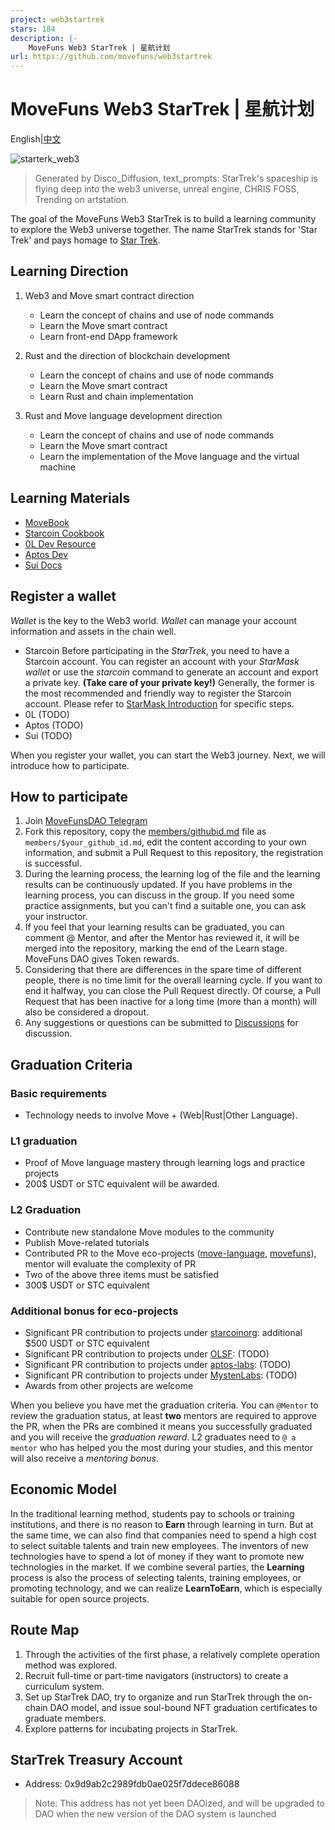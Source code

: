 ```yaml
---
project: web3startrek
stars: 184
description: |-
    MoveFuns Web3 StarTrek | 星航计划
url: https://github.com/movefuns/web3startrek
---
```


# MoveFuns Web3 StarTrek | 星航计划

English|[中文](https://github.com/movefuns/web3startrek/blob/main/README_zh.md)

![starterk_web3](https://raw.githubusercontent.com/movefuns/web3startrek/main/cover/starterk_web3.png)

>  Generated by Disco_Diffusion, text_prompts:  StarTrek's spaceship is flying deep into the web3 universe, unreal engine, CHRIS FOSS, Trending on artstation.

The goal of the MoveFuns Web3 StarTrek is to build a learning community to explore the Web3 universe together.
The name StarTrek stands for 'Star Trek' and pays homage to [Star Trek](https://en.wikipedia.org/wiki/Star_Trek).


## Learning Direction

1. Web3 and Move smart contract direction

    * Learn the concept of chains and use of node commands
    * Learn the Move smart contract
    * Learn front-end DApp framework

2. Rust and the direction of blockchain development

    * Learn the concept of chains and use of node commands
    * Learn the Move smart contract
    * Learn Rust and chain implementation

3. Rust and Move language development direction

    * Learn the concept of chains and use of node commands
    * Learn the Move smart contract
    * Learn the implementation of the Move language and the virtual machine

## Learning Materials

* [MoveBook](https://move-language.github.io/move/)
* [Starcoin Cookbook](https://cookbook.starcoin.org)
* [0L Dev Resource](https://0l.network/technology/developer-resources/)
* [Aptos Dev](https://aptos.dev/)
* [Sui Docs](https://docs.sui.io/build)

## Register a wallet

*Wallet* is the key to the Web3 world. *Wallet* can manage your account information and assets in the chain well.

* Starcoin
  Before participating in the *StarTrek*, you need to have a Starcoin account.
  You can register an account with your *StarMask wallet* or use the *starcoin* command to generate an account and export a private key. **(Take care of your private key!)**
  Generally, the former is the most recommended and friendly way to register the Starcoin account.
  Please refer to [StarMask Introduction](https://starcoinorg.github.io/starcoin-cookbook/docs/getting-started/accounts/use-starmask/) for specific steps.
* 0L (TODO)
* Aptos (TODO)
* Sui (TODO)

When you register your wallet, you can start the Web3 journey. Next, we will introduce how to participate.

## How to participate

1. Join [MoveFunsDAO Telegram](https://t.me/movefunsdao)
2. Fork this repository, copy the [members/githubid.md](./members/githubid.md) file as `members/$your_github_id.md`, edit the content according to your own information, and submit a Pull Request to this repository, the registration is successful.
3. During the learning process, the learning log of the file and the learning results can be continuously updated. If you have problems in the learning process, you can discuss in the group. If you need some practice assignments, but you can't find a suitable one, you can ask your instructor.
4. If you feel that your learning results can be graduated, you can comment @ Mentor, and after the Mentor has reviewed it, it will be merged into the repository, marking the end of the Learn stage. MoveFuns DAO gives Token rewards.
5. Considering that there are differences in the spare time of different people, there is no time limit for the overall learning cycle. If you want to end it halfway, you can close the Pull Request directly. Of course, a Pull Request that has been inactive for a long time (more than a month) will also be considered a dropout.
6. Any suggestions or questions can be submitted to [Discussions](https://github.com/movefuns/web3startrek/discussions) for discussion.

## Graduation Criteria

### Basic requirements

* Technology needs to involve Move + (Web|Rust|Other Language).

### L1 graduation

* Proof of Move language mastery through learning logs and practice projects
* 200$ USDT or STC equivalent will be awarded.

### L2 Graduation

* Contribute new standalone Move modules to the community
* Publish Move-related tutorials
* Contributed PR to the Move eco-projects ([move-language](https://github.com/move-language), [movefuns](https://github.com/movefuns)), mentor will evaluate the complexity of PR
* Two of the above three items must be satisfied
* 300$ USDT or STC equivalent

### Additional bonus for eco-projects

* Significant PR contribution to projects under [starcoinorg](https://github.com/starcoinorg): additional $500 USDT or STC equivalent
* Significant PR contribution to projects under [OLSF](https://github.com/OLSF): (TODO)
* Significant PR contribution to projects under [aptos-labs](https://github.com/aptos-labs): (TODO)
* Significant PR contribution to projects under [MystenLabs](https://github.com/MystenLabs): (TODO)
* Awards from other projects are welcome

When you believe you have met the graduation criteria. You can `@Mentor` to review the graduation status, at least **two** mentors are required to approve the PR, when the PRs are combined it means you successfully graduated and you will receive the *graduation reward*.
L2 graduates need to `@ a mentor` who has helped you the most during your studies, and this mentor will also receive a *mentoring bonus*.


## Economic Model

In the traditional learning method, students pay to schools or training institutions, and there is no reason to **Earn** through learning in turn.
But at the same time, we can also find that companies need to spend a high cost to select suitable talents and train new employees.
The inventors of new technologies have to spend a lot of money if they want to promote new technologies in the market.
If we combine several parties, the **Learning** process is also the process of selecting talents, training employees, or promoting technology, and we can realize **LearnToEarn**, which is especially suitable for open source projects.


## Route Map

1. Through the activities of the first phase, a relatively complete operation method was explored.
2. Recruit full-time or part-time navigators (instructors) to create a curriculum system.
3. Set up StarTrek DAO, try to organize and run StarTrek through the on-chain DAO model, and issue soul-bound NFT graduation certificates to graduate members.
4. Explore patterns for incubating projects in StarTrek.


## StarTrek Treasury Account

* Address: 0x9d9ab2c2989fdb0ae025f7ddece86088

> Note: This address has not yet been DAOized, and will be upgraded to DAO when the new version of the DAO system is launched

